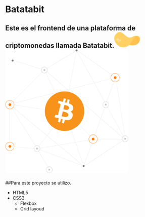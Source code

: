 # Batatabit 
Este es el frontend de una plataforma de criptomonedas llamada Batatabit.![](./assets/icons/batata.svg)
![](./assets/img/Bitcoin.svg)
------------


##Para este proyecto se utilizo.
- HTML5
- CSS3
  - Flexbox
  - Grid layoud


